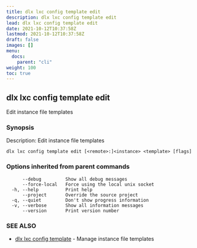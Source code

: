 ```yaml
---
title: dlx lxc config template edit
description: dlx lxc config template edit
lead: dlx lxc config template edit
date: 2021-10-12T10:37:58Z
lastmod: 2021-10-12T10:37:58Z
draft: false
images: []
menu:
  docs:
    parent: "cli"
weight: 100
toc: true
---
```

## dlx lxc config template edit

Edit instance file templates

### Synopsis

Description:
  Edit instance file templates



```
dlx lxc config template edit [<remote>:]<instance> <template> [flags]
```

### Options inherited from parent commands

```
      --debug         Show all debug messages
      --force-local   Force using the local unix socket
  -h, --help          Print help
      --project       Override the source project
  -q, --quiet         Don't show progress information
  -v, --verbose       Show all information messages
      --version       Print version number
```

### SEE ALSO

* [dlx lxc config template](/docs/cmd/dlx_lxc_config_template)	 - Manage instance file templates

